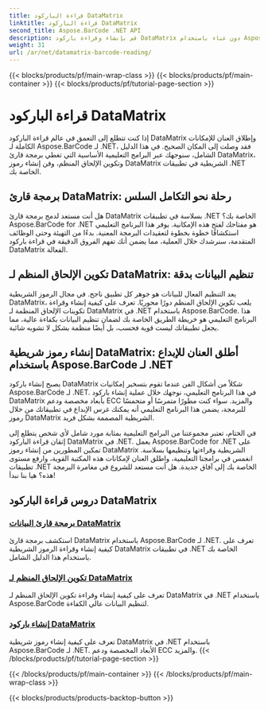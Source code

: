 ```yaml
---
title: قراءة الباركود DataMatrix
linktitle: قراءة الباركود DataMatrix
second_title: Aspose.BarCode .NET API
description: قم بإنشاء وقراءة باركود DataMatrix دون عناء باستخدام Aspose.BarCode for .NET. انغمس في برمجة قارئ DataMatrix وتكوين الإلحاق المنظم.
weight: 31
url: /ar/net/datamatrix-barcode-reading/
---
```


{{< blocks/products/pf/main-wrap-class >}}
{{< blocks/products/pf/main-container >}}
{{< blocks/products/pf/tutorial-page-section >}}

# قراءة الباركود DataMatrix


إذا كنت تتطلع إلى التعمق في عالم قراءة الباركود DataMatrix وإطلاق العنان للإمكانات الكاملة لـ Aspose.BarCode لـ .NET، فقد وصلت إلى المكان الصحيح. في هذا الدليل الشامل، سنوجهك عبر البرامج التعليمية الأساسية التي تغطي برمجة قارئ DataMatrix، وتكوين الإلحاق المنظم، وفن إنشاء رموز DataMatrix الشريطية في تطبيقات .NET الخاصة بك.

## برمجة قارئ DataMatrix: رحلة نحو التكامل السلس

هل أنت مستعد لدمج برمجة قارئ DataMatrix بسلاسة في تطبيقات .NET الخاصة بك؟ Aspose.BarCode for .NET هو مفتاحك لفتح هذه الإمكانية. يوفر هذا البرنامج التعليمي استكشافًا خطوة بخطوة لتعقيدات البرمجة المعنية. بدءًا من التهيئة وحتى الوظائف المتقدمة، سنرشدك خلال العملية، مما يضمن أنك تفهم الفروق الدقيقة في قراءة باركود DataMatrix الفعالة.

## تكوين الإلحاق المنظم لـ DataMatrix: تنظيم البيانات بدقة

يعد التنظيم الفعال للبيانات هو جوهر كل تطبيق ناجح. في مجال الرموز الشريطية DataMatrix، يلعب تكوين الإلحاق المنظم دورًا محوريًا. تعرف على كيفية إنشاء وقراءة تكوينات الإلحاق المنظمة لـ DataMatrix في .NET باستخدام Aspose.BarCode. هذا البرنامج التعليمي هو خريطة الطريق الخاصة بك لضمان تنظيم البيانات بكفاءة عالية، مما يجعل تطبيقاتك ليست قوية فحسب، بل أيضًا منظمة بشكل لا تشوبه شائبة.

## إنشاء رموز شريطية DataMatrix: أطلق العنان للإبداع باستخدام Aspose.BarCode لـ .NET

يصبح إنشاء باركود DataMatrix شكلاً من أشكال الفن عندما تقوم بتسخير إمكانيات Aspose.BarCode لـ .NET. في هذا البرنامج التعليمي، نوجهك خلال عملية إنشاء باركود DataMatrix بأبعاد مخصصة ودعم ECC والمزيد. سواء كنت مطورًا متمرسًا أو متحمسًا للبرمجة، يضمن هذا البرنامج التعليمي أنه يمكنك غرس الإبداع في تطبيقاتك من خلال رموز DataMatrix الشريطية المصممة بشكل فريد.

في الختام، تعتبر مجموعتنا من البرامج التعليمية بمثابة مورد شامل لأي شخص يتطلع إلى إتقان قراءة الباركود DataMatrix في .NET. يعمل Aspose.BarCode for .NET على تمكين المطورين من إنشاء رموز DataMatrix الشريطية وقراءتها وتنظيمها بسلاسة. انغمس في برامجنا التعليمية، واطلق العنان لإمكانات هذه المكتبة القوية، وارفع مستوى تطبيقات .NET الخاصة بك إلى آفاق جديدة. هل أنت مستعد للشروع في مغامرة البرمجة هذه؟ هيا بنا نبدأ!
## دروس قراءة الباركود DataMatrix
### [برمجة قارئ البيانات DataMatrix](./datamatrix-reader-programming/)
استكشف برمجة قارئ DataMatrix باستخدام Aspose.BarCode لـ .NET. تعرف على كيفية إنشاء وقراءة الرموز الشريطية DataMatrix في تطبيقات .NET الخاصة بك باستخدام هذا الدليل الشامل.
### [تكوين الإلحاق المنظم لـ DataMatrix](./datamatrix-structured-append-configuration/)
تعرف على كيفية إنشاء وقراءة تكوين الإلحاق المنظم لـ DataMatrix في .NET باستخدام Aspose.BarCode لتنظيم البيانات عالي الكفاءة.
### [إنشاء باركود DataMatrix](./datamatrix-versions/)
تعرف على كيفية إنشاء رموز شريطية DataMatrix في .NET باستخدام Aspose.BarCode لـ .NET. الأبعاد المخصصة ودعم ECC والمزيد.
{{< /blocks/products/pf/tutorial-page-section >}}

{{< /blocks/products/pf/main-container >}}
{{< /blocks/products/pf/main-wrap-class >}}

{{< blocks/products/products-backtop-button >}}
